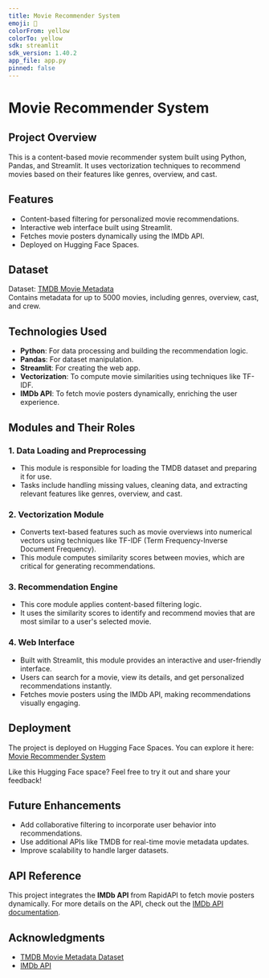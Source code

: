 ```yaml
---
title: Movie Recommender System
emoji: 🍿
colorFrom: yellow
colorTo: yellow
sdk: streamlit
sdk_version: 1.40.2
app_file: app.py
pinned: false
---
```


# Movie Recommender System  

## Project Overview  
This is a content-based movie recommender system built using Python, Pandas, and Streamlit. It uses vectorization techniques to recommend movies based on their features like genres, overview, and cast.  

## Features  
- Content-based filtering for personalized movie recommendations.  
- Interactive web interface built using Streamlit.  
- Fetches movie posters dynamically using the IMDb API.  
- Deployed on Hugging Face Spaces.  

## Dataset  
Dataset: [TMDB Movie Metadata](https://www.kaggle.com/datasets/tmdb/tmdb-movie-metadata)  
Contains metadata for up to 5000 movies, including genres, overview, cast, and crew.  

## Technologies Used  
- **Python**: For data processing and building the recommendation logic.  
- **Pandas**: For dataset manipulation.  
- **Streamlit**: For creating the web app.  
- **Vectorization**: To compute movie similarities using techniques like TF-IDF.  
- **IMDb API**: To fetch movie posters dynamically, enriching the user experience.  

## Modules and Their Roles  

### **1. Data Loading and Preprocessing**  
- This module is responsible for loading the TMDB dataset and preparing it for use.  
- Tasks include handling missing values, cleaning data, and extracting relevant features like genres, overview, and cast.  

### **2. Vectorization Module**  
- Converts text-based features such as movie overviews into numerical vectors using techniques like TF-IDF (Term Frequency-Inverse Document Frequency).  
- This module computes similarity scores between movies, which are critical for generating recommendations.  

### **3. Recommendation Engine**  
- This core module applies content-based filtering logic.  
- It uses the similarity scores to identify and recommend movies that are most similar to a user's selected movie.  

### **4. Web Interface**  
- Built with Streamlit, this module provides an interactive and user-friendly interface.  
- Users can search for a movie, view its details, and get personalized recommendations instantly.  
- Fetches movie posters using the IMDb API, making recommendations visually engaging.  

## Deployment  
The project is deployed on Hugging Face Spaces. You can explore it here:  
[Movie Recommender System](https://huggingface.co/spaces/divyesh01/movie_recommender_system)  

Like this Hugging Face space? Feel free to try it out and share your feedback!  

## Future Enhancements  
- Add collaborative filtering to incorporate user behavior into recommendations.  
- Use additional APIs like TMDB for real-time movie metadata updates.  
- Improve scalability to handle larger datasets.  

## API Reference  
This project integrates the **IMDb API** from RapidAPI to fetch movie posters dynamically. For more details on the API, check out the [IMDb API documentation](https://rapidapi.com/apidojo/api/imdb8/).  

## Acknowledgments  
- [TMDB Movie Metadata Dataset](https://www.kaggle.com/datasets/tmdb/tmdb-movie-metadata)  
- [IMDb API](https://rapidapi.com/apidojo/api/imdb8/)  



